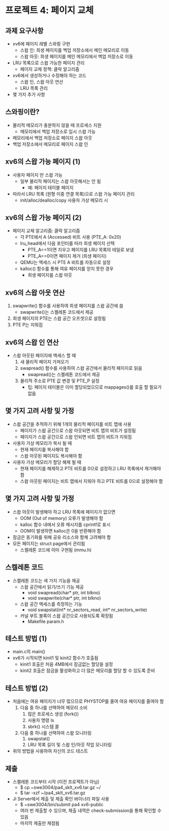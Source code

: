 # 프로젝트 4: 페이지 교체

## 과제 요구사항

*   xv6에 페이지 레벨 스와핑 구현
    *   스왑 인: 희생 페이지를 백업 저장소에서 메인 메모리로 이동
    *   스왑 아웃: 희생 페이지를 메인 메모리에서 백업 저장소로 이동
*   LRU 목록으로 스왑 가능한 페이지 관리
    *   페이지 교체 정책: 클락 알고리즘
*   xv6에서 생성하거나 수정해야 하는 코드
    *   스왑 인, 스왑 아웃 연산
    *   LRU 목록 관리
*   몇 가지 추가 사항

## 스와핑이란?

*   물리적 메모리가 충분하지 않을 때 프로세스 지원
    *   메모리에서 백업 저장소로 임시 스왑 가능
*   메모리에서 백업 저장소로 페이지 스왑 아웃
*   백업 저장소에서 메모리로 페이지 스왑 인

## xv6의 스왑 가능 페이지 (1)

*   사용자 페이지 만 스왑 가능
    *   일부 물리적 페이지는 스왑 아웃해서는 안 됨
        *   예: 페이지 테이블 페이지
*   따라서 LRU 목록 (원형 이중 연결 목록)으로 스왑 가능 페이지 관리
    *   init/alloc/dealloc/copy 사용자 가상 메모리 시

## xv6의 스왑 가능 페이지 (2)

*   페이지 교체 알고리즘: 클락 알고리즘
    *   각 PTE에서 A (Accessed) 비트 사용 (PTE_A: 0x20)
    *   lru_head에서 다음 포인터를 따라 희생 페이지 선택
        *   PTE_A==1이면 지우고 페이지를 LRU 목록의 테일로 보냄
        *   PTE_A==0이면 페이지 제거 (희생 페이지)
    *   QEMU는 액세스 시 PTE A 비트를 자동으로 설정
    *   kalloc() 함수를 통해 여유 페이지를 얻지 못한 경우
        *   희생 페이지를 스왑 아웃

## xv6의 스왑 아웃 연산

1.  swapwrite() 함수를 사용하여 희생 페이지를 스왑 공간에 씀
    *   swapwrite()는 스켈레톤 코드에서 제공
2.  희생 페이지의 PTE는 스왑 공간 오프셋으로 설정됨
3.  PTE P는 지워짐

## xv6의 스왑 인 연산

*   스왑 아웃된 페이지에 액세스 할 때
    1.  새 물리적 페이지 가져오기
    2.  swapread() 함수를 사용하여 스왑 공간에서 물리적 페이지로 읽음
        *   swapread()는 스켈레톤 코드에서 제공
    3.  물리적 주소로 PTE 값 변경 및 PTE_P 설정
        *   팁: 페이지 테이블은 이미 할당되었으므로 mappages()를 호출 할 필요가 없음

## 몇 가지 고려 사항 및 가정

*   스왑 공간을 추적하기 위해 1개의 물리적 페이지를 비트 맵에 사용
    *   페이지가 스왑 공간으로 스왑 아웃되면 비트 맵의 비트가 설정됨
    *   페이지가 스왑 공간으로 스왑 인되면 비트 맵의 비트가 지워짐
*   사용자 가상 메모리가 복사 될 때
    *   현재 페이지를 복사해야 함
    *   스왑 아웃된 페이지도 복사해야 함
*   사용자 가상 메모리가 할당 해제 될 때
    *   현재 페이지를 해제하고 PTE 비트를 0으로 설정하고 LRU 목록에서 제거해야 함
    *   스왑 아웃된 페이지는 비트 맵에서 지워야 하고 PTE 비트를 0으로 설정해야 함

## 몇 가지 고려 사항 및 가정

*   스왑 아웃이 발생해야 하고 LRU 목록에 페이지가 없으면
    *   OOM (Out of memory) 오류가 발생해야 함
    *   kalloc 함수 내에서 오류 메시지를 cprintf로 표시
    *   OOM이 발생하면 kalloc은 0을 반환해야 함
*   잠금은 동기화를 위해 공유 리소스와 함께 고려해야 함
*   모든 페이지는 struct page에서 관리됨
    *   스켈레톤 코드에 이미 구현됨 (mmu.h)

## 스켈레톤 코드

*   스켈레톤 코드는 세 가지 기능을 제공
    *   스왑 공간에서 읽기/쓰기 기능 제공
        *   void swapread(char\* ptr, int blkno)
        *   void swapwrite(char\* ptr, int blkno)
    *   스왑 공간 액세스를 측정하는 기능
        *   void swapstat(int\* nr_sectors_read, int\* nr_sectors_write)
    *   커널 부트 블록이 스왑 공간으로 사용되도록 확장됨
        *   Makefile param.h

## 테스트 방법 (1)

*   main.c의 main()
*   xv6가 시작되면 kinit1 및 kinit2 함수가 호출됨
    *   kinit1 호출은 처음 4MB에서 잠금없는 할당을 설정
    *   kinit2 호출은 잠금을 활성화하고 더 많은 메모리를 할당 할 수 있도록 준비

## 테스트 방법 (2)

*   처음에는 여유 페이지가 너무 많으므로 PHYSTOP를 줄여 여유 페이지를 줄여야 함
    1.  다음 중 하나를 선택하여 메모리 소비
        1.  많은 프로세스 생성 (fork())
        2.  사용자 명령 ls
        3.  sbrk() 시스템 콜
    2.  다음 중 하나를 선택하여 스왑 모니터링
        1.  swapstat()
        2.  LRU 목록 길이 및 스왑 인/아웃 작업 모니터링
*   위의 방법을 사용하여 자신의 코드 테스트

## 제출

*   스켈레톤 코드부터 시작 (이전 프로젝트가 아님)
    *   $ cp \~swe3004/pa4\_sklt\_xv6.tar.gz \~/
    *   $ tar -xzf \~/pa4\_sklt\_xv6.tar.gz
*   Ji Server에서 제출 및 제출 확인 바이너리 파일 사용
    *   $ \~swe3004/bin/submit pa4 xv6-public
    *   여러 번 제출할 수 있으며, 제출 내역은 check-submission을 통해 확인할 수 있음
    *   마지막 제출만 채점됨

